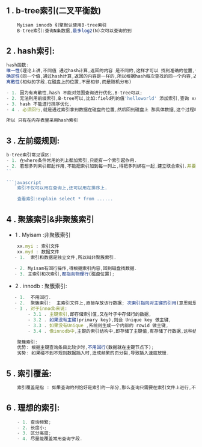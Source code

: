 ## 1 . b-tree索引(二叉平衡数)
```javascript
    Myisam innodb 引擎默认使用B-tree索引
    B-tree索引:查询N条数据,最多log2(N)次可以查询的到
```
## 2 . hash索引:
```javascript
hash函数:
唯一性(理论上讲,不同值 通过hash计算,返回的内容 是不同的,这样才可以 找到准确的位置,但是不可能一直满足,总会有 不同值返回的内容是一样的,但是概率很小)
确定性(同一个值,通过hash计算,返回的内容是一样的,所以根据hash每次查找的同一个内容,返回的位置也是一样的)
离散性(相似的字段,在磁盘上的位置,不是相邻,而是随机分布)

- 1. 因为有离散性,hash 不能对范围查询进行优化,B-tree可以;
- 2. 无法利用前缀索引,B-tree可以,比如:field列的值'helloworld' 添加索引,查询 xx=''helloworld或者xx like hello%,可以进行查询,但是hash就不行,因为 hello 和helloworld的没有位置关系,是随机分布的.
- 3. hash 不能进行排序优化, 
- 4 . 必须回行,就是通过索引拿到数据在磁盘的位置,然后回到磁盘上 那具体数据,这个过程叫回行

所以 只有在内存表里采用hash索引
```

## 3 . 左前缀规则:

```javascript
b-tree索引常见误区:
- 1. 在where条件常用的列上都加索引,只能有一个索引起作用.
- 2. 若想多列索引都起作用,不能把索引加到每一列上,得把多列绑在一起,建立联合索引.并要满足左前缀规则.
``

```javascript
    索引不仅可以用在查询上,还可以用在排序上.

    查看索引:explain select * from ......

```

## 4 . 聚簇索引&非聚簇索引
- 1 . Myisam :非聚簇索引
```javascript
    xx.myi : 索引文件
    xx.myd : 数据文件
   - 1.  索引和数据是独立文件,所以叫非聚簇索引.

   - 2. Myisam有回行操作,得根据索引内容,回到磁盘找数据.
   - 3. 主索引和次索引,都指向物理行(磁盘位置);
```

- 2 .  innodb : 聚簇索引:
```javascript
   - 1.  不用回行.
   - 2.  聚簇索引:  主索引文件上,直接存放该行数据; 次索引指向对主键的引用(意思就是:利用主键索引查,可以直接找到所有数据,若用次级索引查,只能找先到主键值,再根据主键值,找到所有数据).
   - 3 . 对于innodb来说:
        - 3.1 . 主键索引,即存储索引值,又在叶子中存储行的数据,
        - 3.2 . 如果没有主键(primary key),则会 Unique key 做主键,
        - 3.3 . 如果没有Unique ,系统则生成一个内部的 rowid 做主键,
        - 3.4 . 像innodb中,主键的索引结构中,即存储了主键值,有存储了行数据,这种结构成为 聚簇索引. 
```

```javascript
    聚簇索引:
    优势: 根据主键查询条目比较少时,不用回行(数据就在主键节点下);
    劣势: 如果碰不到不规则数据插入时,造成频繁的页分裂,导致插入速度放慢.
```
<!-- $pdo = new PDO('mysql://host=localhost;dbname=test','root','123456');
$pdo -> query('use test');
$pdo -> query('set names utf8'); -->

## 5 . 索引覆盖:
```javascript
    索引覆盖是指 : 如果查询的列恰好是索引的一部分,那么查询只需要在索引文件上进行,不需要回行到磁盘再找数据.
```
## 6 . 理想的索引:
```javascript
    - 1. 查询频繁;
    - 2. 长度小;
    - 3. 区分高度;
    - 4. 尽量能覆盖常用查询字段. 
```

